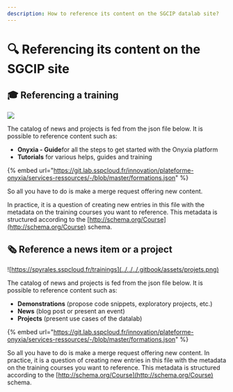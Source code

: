 ```yaml
---
description: How to reference its content on the SGCIP datalab site?
---
```


# 🔍 Referencing its content on the SGCIP site

## 🎓 Referencing a training

![](../../../.gitbook/assets/formations.png)

The catalog of news and projects is fed from the json file below. It is possible to reference content such as:‌

* **Onyxia - Guide**for all the steps to get started with the Onyxia platform &#x20;
* **Tutorials** for various helps, guides and training

{% embed url="https://git.lab.sspcloud.fr/innovation/plateforme-onyxia/services-ressources/-/blob/master/formations.json" %}

So all you have to do is make a merge request offering new content.&#x20;

In practice, it is a question of creating new entries in this file with the metadata on the training courses you want to reference. This metadata is structured according to the [http://schema.org/Course](http://schema.org/Course) schema.

## 🗞 Reference a news item or a project&#x20;

![https://spyrales.sspcloud.fr/trainings](../../../.gitbook/assets/projets.png)

The catalog of news and projects is fed from the json file below. It is possible to reference content such as:

* **Demonstrations** (propose code snippets, exploratory projects, etc.)
* **News** (blog post or present an event)
* **Projects** (present use cases of the datalab)

{% embed url="https://git.lab.sspcloud.fr/innovation/plateforme-onyxia/services-ressources/-/blob/master/formations.json" %}

So all you have to do is make a merge request offering new content. In practice, it is a question of creating new entries in this file with the metadata on the training courses you want to reference. This metadata is structured according to the [http://schema.org/Course](http://schema.org/Course) schema.

